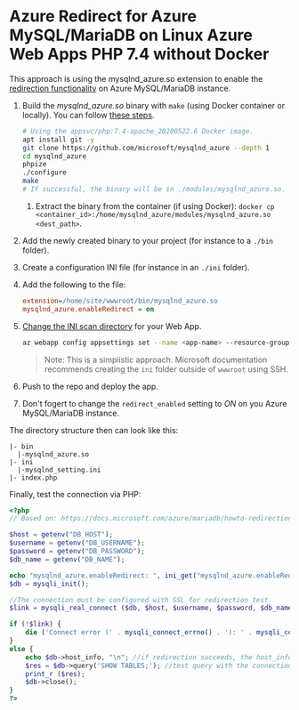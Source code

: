 # Azure Redirect for Azure MySQL/MariaDB on Linux Azure Web Apps PHP 7.4 without Docker

This approach is using the mysqlnd_azure.so extension to enable the [redirection functionality](https://docs.microsoft.com/azure/mariadb/howto-redirection) on Azure MySQL/MariaDB instance.

1. Build the *mysqlnd_azure.so* binary with `make` (using Docker container or locally). You can follow [these steps](https://github.com/microsoft/mysqlnd_azure#step-to-build-on-linux).

    ```bash
    # Using the appsvc/php:7.4-apache_20200522.6 Docker image.
    apt install git -y
    git clone https://github.com/microsoft/mysqlnd_azure --depth 1
    cd mysqlnd_azure
    phpize
    ./configure
    make
    # If successful, the binary will be in ./modules/mysqlnd_azure.so.
    ```

    1. Extract the binary from the container (if using Docker): `docker cp <container_id>:/home/mysqlnd_azure/modules/mysqlnd_azure.so <dest_path>`.

1. Add the newly created binary to your project (for instance to a `./bin` folder).
1. Create a configuration INI file (for instance in an `./ini` folder).
1. Add the following to the file:

    ```ini
    extension=/home/site/wwwroot/bin/mysqlnd_azure.so
    mysqlnd_azure.enableRedirect = on
    ```

1. [Change the INI scan directory](https://docs.microsoft.com/azure/app-service/configure-language-php?pivots=platform-linux#customize-php_ini_system-directives) for your Web App.

    ```bash
    az webapp config appsettings set --name <app-name> --resource-group <resource-group-name> --settings PHP_INI_SCAN_DIR="/usr/local/etc/php/conf.d:/home/site/wwwroot/ini"
    ```

    > Note: This is a simplistic approach. Microsoft documentation recommends creating the `ini` folder outside of `wwwroot` using SSH.

1. Push to the repo and deploy the app.
1. Don't fogert to change the `redirect_enabled` setting to *ON* on you Azure MySQL/MariaDB instance.

The directory structure then can look like this:

```
|- bin
  |-mysqlnd_azure.so
|- ini
  |-mysqlnd_setting.ini
|- index.php
```

Finally, test the connection via PHP:

```php
<?php
// Based on: https://docs.microsoft.com/azure/mariadb/howto-redirection

$host = getenv("DB_HOST");
$username = getenv("DB_USERNAME");
$password = getenv("DB_PASSWORD");
$db_name = getenv("DB_NAME");

echo "mysqlnd_azure.enableRedirect: ", ini_get("mysqlnd_azure.enableRedirect"), "\n";
$db = mysqli_init();

//The connection must be configured with SSL for redirection test
$link = mysqli_real_connect ($db, $host, $username, $password, $db_name, 3306, NULL, MYSQLI_CLIENT_SSL);

if (!$link) {
    die ('Connect error (' . mysqli_connect_errno() . '): ' . mysqli_connect_error() . "\n");
}
else {
    echo $db->host_info, "\n"; //if redirection succeeds, the host_info will differ from the hostname you used used to connect
    $res = $db->query('SHOW TABLES;'); //test query with the connection
    print_r ($res);
    $db->close();
}
?>
```

